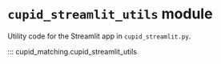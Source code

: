 # `cupid_streamlit_utils` module

Utility code for the Streamlit app in `cupid_streamlit.py`.

::: cupid_matching.cupid_streamlit_utils
